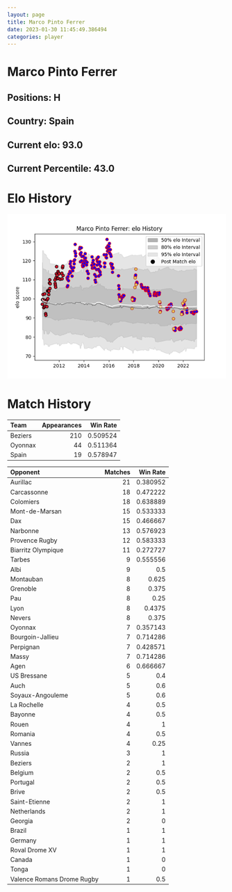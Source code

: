 ```yaml
---  
layout: page  
title: Marco Pinto Ferrer  
date: 2023-01-30 11:45:49.386494  
categories: player  
---
```

# Marco Pinto Ferrer

## Positions: H

## Country: Spain

## Current elo: 93.0

## Current Percentile: 43.0

# Elo History


![elo history](history_MarcoPintoFerrer.png)
# Match History


| Team    |   Appearances |   Win Rate |
|:--------|--------------:|-----------:|
| Beziers |           210 |   0.509524 |
| Oyonnax |            44 |   0.511364 |
| Spain   |            19 |   0.578947 |

| Opponent                   |   Matches |   Win Rate |
|:---------------------------|----------:|-----------:|
| Aurillac                   |        21 |   0.380952 |
| Carcassonne                |        18 |   0.472222 |
| Colomiers                  |        18 |   0.638889 |
| Mont-de-Marsan             |        15 |   0.533333 |
| Dax                        |        15 |   0.466667 |
| Narbonne                   |        13 |   0.576923 |
| Provence Rugby             |        12 |   0.583333 |
| Biarritz Olympique         |        11 |   0.272727 |
| Tarbes                     |         9 |   0.555556 |
| Albi                       |         9 |   0.5      |
| Montauban                  |         8 |   0.625    |
| Grenoble                   |         8 |   0.375    |
| Pau                        |         8 |   0.25     |
| Lyon                       |         8 |   0.4375   |
| Nevers                     |         8 |   0.375    |
| Oyonnax                    |         7 |   0.357143 |
| Bourgoin-Jallieu           |         7 |   0.714286 |
| Perpignan                  |         7 |   0.428571 |
| Massy                      |         7 |   0.714286 |
| Agen                       |         6 |   0.666667 |
| US Bressane                |         5 |   0.4      |
| Auch                       |         5 |   0.6      |
| Soyaux-Angouleme           |         5 |   0.6      |
| La Rochelle                |         4 |   0.5      |
| Bayonne                    |         4 |   0.5      |
| Rouen                      |         4 |   1        |
| Romania                    |         4 |   0.5      |
| Vannes                     |         4 |   0.25     |
| Russia                     |         3 |   1        |
| Beziers                    |         2 |   1        |
| Belgium                    |         2 |   0.5      |
| Portugal                   |         2 |   0.5      |
| Brive                      |         2 |   0.5      |
| Saint-Etienne              |         2 |   1        |
| Netherlands                |         2 |   1        |
| Georgia                    |         2 |   0        |
| Brazil                     |         1 |   1        |
| Germany                    |         1 |   1        |
| Roval Drome XV             |         1 |   1        |
| Canada                     |         1 |   0        |
| Tonga                      |         1 |   0        |
| Valence Romans Drome Rugby |         1 |   0.5      |